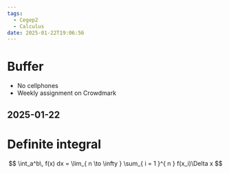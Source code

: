 ```yaml
---
tags:
  - Cegep2
  - Calculus
date: 2025-01-22T19:06:56
---
```


# Buffer

- No cellphones
- Weekly assignment on Crowdmark

## 2025-01-22

# Definite integral

$$
\int_a^b\, f(x) dx  = \lim_{ n \to \infty } \sum_{ i = 1 }^{ n } f(x_i)\Delta x
$$